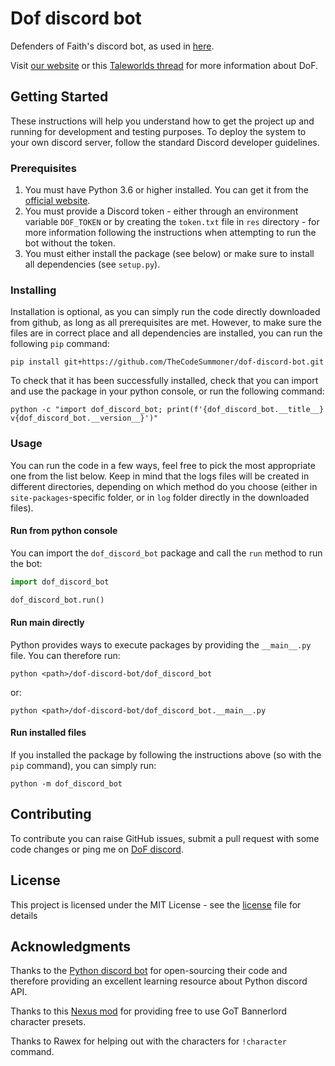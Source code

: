 # Dof discord bot

Defenders of Faith's discord bot, as used in [here][1].

Visit [our website][2] or this [Taleworlds thread][3] for more information about DoF.

## Getting Started

These instructions will help you understand how to get the project up and running for development and testing purposes.
To deploy the system to your own discord server, follow the standard Discord developer guidelines.

### Prerequisites

1. You must have Python 3.6 or higher installed. You can get it from the [official website][4].
2. You must provide a Discord token - either through an environment variable `DOF_TOKEN` or by creating the `token.txt`
file in `res` directory - for more information following the instructions when attempting to run the bot without the
token.
3. You must either install the package (see below) or make sure to install all dependencies (see `setup.py`).

### Installing

Installation is optional, as you can simply run the code directly downloaded from github, as long as all prerequisites
are met. However, to make sure the files are in correct place and all dependencies are installed, you can run the
following `pip` command:

```
pip install git+https://github.com/TheCodeSummoner/dof-discord-bot.git
```

To check that it has been successfully installed, check that you can import and use the package in your python console,
or run the following command:

```
python -c "import dof_discord_bot; print(f'{dof_discord_bot.__title__} v{dof_discord_bot.__version__}')"
```

### Usage

You can run the code in a few ways, feel free to pick the most appropriate one from the list below. Keep in mind that
the logs files will be created in different directories, depending on which method do you choose (either in
`site-packages`-specific folder, or in `log` folder directly in the downloaded files).

#### Run from python console

You can import the `dof_discord_bot` package and call the `run` method to run the bot:

```python
import dof_discord_bot

dof_discord_bot.run()
```

#### Run main directly

Python provides ways to execute packages by providing the `__main__.py` file. You can therefore run:

```
python <path>/dof-discord-bot/dof_discord_bot
```

or:

```
python <path>/dof-discord-bot/dof_discord_bot.__main__.py
```

#### Run installed files

If you installed the package by following the instructions above (so with the `pip` command), you can simply run:

```
python -m dof_discord_bot
```

## Contributing

To contribute you can raise GitHub issues, submit a pull request with some code changes or ping me on [DoF discord][1].

## License

This project is licensed under the MIT License - see the [license][5] file for details

## Acknowledgments

Thanks to the [Python discord bot][6] for open-sourcing their code and therefore providing an excellent learning
resource about Python discord API.

Thanks to this [Nexus mod][7] for providing free to use GoT Bannerlord character presets.

Thanks to Rawex for helping out with the characters for `!character` command.

[1]: https://discord.com/invite/BRRfqqZ
[2]: https://dofesports.wixsite.com/defenders-of-faith
[3]: https://forums.taleworlds.com/index.php?threads/dof-defenders-of-faith-international-clan-decade-of-faith-we-are-recruiting.417098/
[4]: https://www.python.org/downloads/
[5]: LICENSE
[6]: https://github.com/python-discord/bot
[7]: https://www.nexusmods.com/mountandblade2bannerlord/mods/872